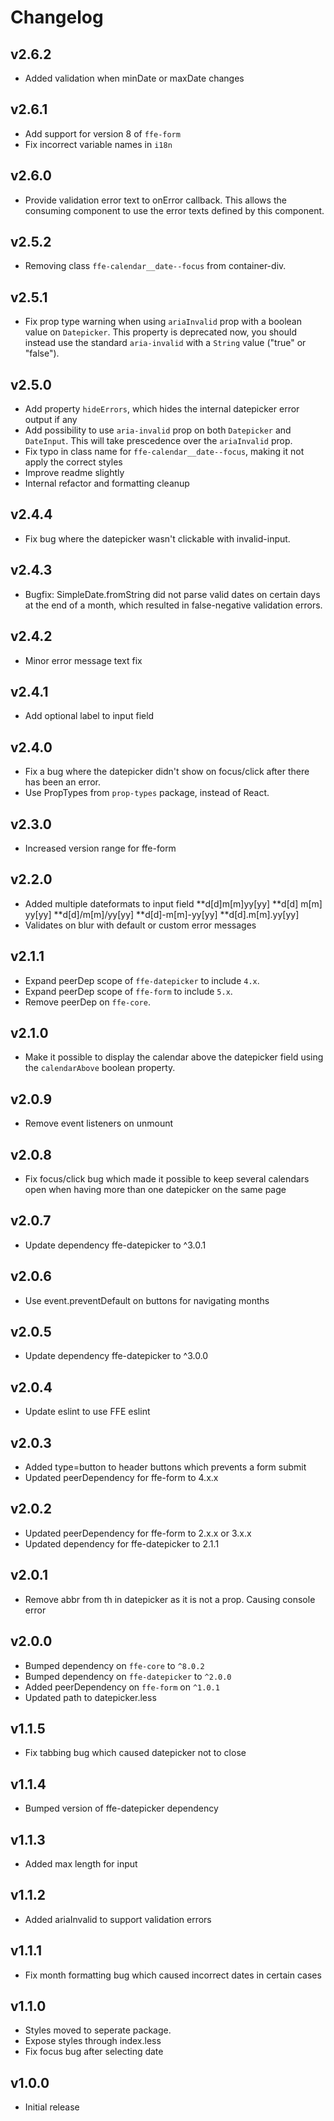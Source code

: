 # Changelog

## v2.6.2
* Added validation when minDate or maxDate changes

## v2.6.1
* Add support for version 8 of `ffe-form`
* Fix incorrect variable names in `i18n`

## v2.6.0
* Provide validation error text to onError callback. This allows the consuming component to use the error texts defined by this component.

## v2.5.2
* Removing class `ffe-calendar__date--focus` from container-div.

## v2.5.1
* Fix prop type warning when using `ariaInvalid` prop with a boolean value on `Datepicker`.
This property is deprecated now, you should instead use the standard `aria-invalid` with a `String` value ("true" or "false").

## v2.5.0
* Add property `hideErrors`, which hides the internal datepicker error output if any
* Add possibility to use `aria-invalid` prop on both `Datepicker` and `DateInput`. This will take prescedence over the `ariaInvalid` prop.
* Fix typo in class name for `ffe-calendar__date--focus`, making it not apply the correct styles
* Improve readme slightly
* Internal refactor and formatting cleanup

## v2.4.4
* Fix bug where the datepicker wasn't clickable with invalid-input.

## v2.4.3
* Bugfix: SimpleDate.fromString did not parse valid dates on certain days at the end of a month, which resulted in false-negative validation errors.

## v2.4.2
* Minor error message text fix

## v2.4.1
* Add optional label to input field

## v2.4.0
* Fix a bug where the datepicker didn't show on focus/click after there has been an error.
* Use PropTypes from `prop-types` package, instead of React.

## v2.3.0
* Increased version range for ffe-form

## v2.2.0
* Added multiple dateformats to input field
**d[d]m[m]yy[yy]
**d[d] m[m] yy[yy]
**d[d]/m[m]/yy[yy]
**d[d]-m[m]-yy[yy]
**d[d].m[m].yy[yy]
* Validates on blur with default or custom error messages

## v2.1.1
* Expand peerDep scope of `ffe-datepicker` to include `4.x`.
* Expand peerDep scope of `ffe-form` to include `5.x`.
* Remove peerDep on `ffe-core`.

## v2.1.0
* Make it possible to display the calendar above the datepicker field using the `calendarAbove` boolean property.

## v2.0.9
* Remove event listeners on unmount

## v2.0.8
* Fix focus/click bug which made it possible to keep several calendars open when having more than one datepicker on the same page

## v2.0.7
* Update dependency ffe-datepicker to ^3.0.1

## v2.0.6
* Use event.preventDefault on buttons for navigating months

## v2.0.5
* Update dependency ffe-datepicker to ^3.0.0

## v2.0.4
* Update eslint to use FFE eslint

## v2.0.3
* Added type=button to header buttons which prevents a form submit
* Updated peerDependency for ffe-form to 4.x.x

## v2.0.2
* Updated peerDependency for ffe-form to 2.x.x or 3.x.x
* Updated dependency for ffe-datepicker to 2.1.1

## v2.0.1
* Remove abbr from th in datepicker as it is not a prop. Causing console error

## v2.0.0
* Bumped dependency on `ffe-core` to `^8.0.2`
* Bumped dependency on `ffe-datepicker` to `^2.0.0`
* Added peerDependency on `ffe-form` on `^1.0.1`
* Updated path to datepicker.less

## v1.1.5

* Fix tabbing bug which caused datepicker not to close

## v1.1.4

* Bumped version of ffe-datepicker dependency

## v1.1.3

* Added max length for input

## v1.1.2

* Added ariaInvalid to support validation errors

## v1.1.1

* Fix month formatting bug which caused incorrect dates in certain cases

## v1.1.0

* Styles moved to seperate package.
* Expose styles through index.less
* Fix focus bug after selecting date


## v1.0.0

* Initial release
